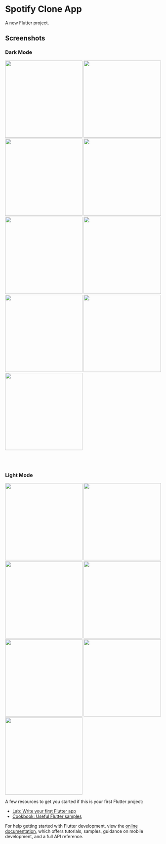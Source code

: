 # Spotify Clone App

A new Flutter project.

## Screenshots
### Dark Mode
<img src="https://github.com/user-attachments/assets/7ad0ec32-efba-4a44-8de6-23c2026665d9" width="250">
<img src="https://github.com/user-attachments/assets/881ada0b-0b8f-48cd-862c-3dd3a9723cec" width="250">
<img src="https://github.com/user-attachments/assets/b54d1ac5-c1cb-4c55-a8ee-aed079d8e443" width="250">
<img src="https://github.com/user-attachments/assets/a93ae512-bbd0-4f71-ad03-879f8337a691" width="250">
<img src="https://github.com/user-attachments/assets/637e2831-5f3b-46ba-bd72-d643f55c432c" width="250">
<img src="https://github.com/user-attachments/assets/cf5e90aa-3211-4e31-b544-9adf4f5e89bf" width="250">
<img src="https://github.com/user-attachments/assets/4d3a7ecc-7280-4b60-8f04-f51e50dd2158" width="250">
<img src="https://github.com/user-attachments/assets/a7a667fb-a72f-45e4-abde-f8fb0f2ae76b" width="250">
<img src="https://github.com/user-attachments/assets/61120f36-18f7-4006-ae88-c4c0630ce856" width="250">

<br><br>

### Light Mode
<img src="https://github.com/user-attachments/assets/0f46e071-bd9d-4d23-820e-25f2fc628128" width="250">
<img src="https://github.com/user-attachments/assets/4752d28c-3b89-47fd-8134-d03cf9ca5d8c" width="250">
<img src="https://github.com/user-attachments/assets/337d8c7c-492f-45ff-b606-b5baca2094e7" width="250">
<img src="https://github.com/user-attachments/assets/6327d2af-2efc-4c09-bffc-9c618efce49d" width="250">
<img src="https://github.com/user-attachments/assets/e0137ac2-b392-4b92-9941-06f263ca8c29" width="250">
<img src="https://github.com/user-attachments/assets/1c170c41-d48e-492b-b0fd-e6788456bf08" width="250">
<img src="https://github.com/user-attachments/assets/ac0656f5-e442-465d-81f8-e49d10b92714" width="250">


A few resources to get you started if this is your first Flutter project:

- [Lab: Write your first Flutter app](https://docs.flutter.dev/get-started/codelab)
- [Cookbook: Useful Flutter samples](https://docs.flutter.dev/cookbook)

For help getting started with Flutter development, view the
[online documentation](https://docs.flutter.dev/), which offers tutorials,
samples, guidance on mobile development, and a full API reference.
